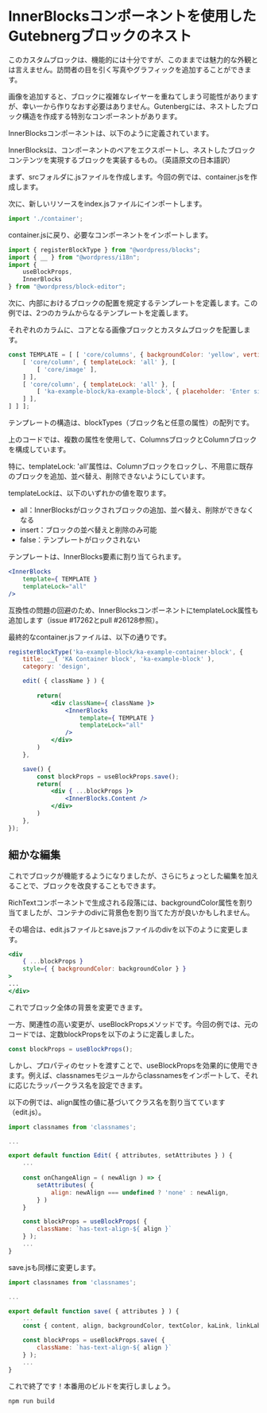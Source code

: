 # InnerBlocksコンポーネントを使用したGutebnergブロックのネスト

このカスタムブロックは、機能的には十分ですが、このままでは魅力的な外観とは言えません。訪問者の目を引く写真やグラフィックを追加することができます。

画像を追加すると、ブロックに複雑なレイヤーを重ねてしまう可能性がありますが、幸い一から作りなおす必要はありません。Gutenbergには、ネストしたブロック構造を作成する特別なコンポーネントがあります。

InnerBlocksコンポーネントは、以下のように定義されています。

InnerBlocksは、コンポーネントのペアをエクスポートし、ネストしたブロックコンテンツを実現するブロックを実装するもの。（英語原文の日本語訳）

まず、srcフォルダに.jsファイルを作成します。今回の例では、container.jsを作成します。

次に、新しいリソースをindex.jsファイルにインポートします。

```js
import './container';
```

container.jsに戻り、必要なコンポーネントをインポートします。

```jsx
import { registerBlockType } from "@wordpress/blocks";
import { __ } from "@wordpress/i18n";
import {
	useBlockProps, 
	InnerBlocks 
} from "@wordpress/block-editor";
```

次に、内部におけるブロックの配置を規定するテンプレートを定義します。この例では、2つのカラムからなるテンプレートを定義します。

それぞれのカラムに、コアとなる画像ブロックとカスタムブロックを配置します。

```jsx
const TEMPLATE = [ [ 'core/columns', { backgroundColor: 'yellow', verticalAlignment: 'center' }, [
	[ 'core/column', { templateLock: 'all' }, [
		[ 'core/image' ],
	] ],
	[ 'core/column', { templateLock: 'all' }, [
		[ 'ka-example-block/ka-example-block', { placeholder: 'Enter side content...' } ],
	] ],
] ] ];
```

テンプレートの構造は、blockTypes（ブロック名と任意の属性）の配列です。

上のコードでは、複数の属性を使用して、ColumnsブロックとColumnブロックを構成しています。

特に、templateLock: 'all'属性は、Columnブロックをロックし、不用意に既存のブロックを追加、並べ替え、削除できないようにしています。

templateLockは、以下のいずれかの値を取ります。

- all：InnerBlocksがロックされブロックの追加、並べ替え、削除ができなくなる
- insert：ブロックの並べ替えと削除のみ可能
- false：テンプレートがロックされない

テンプレートは、InnerBlocks要素に割り当てられます。

```jsx
<InnerBlocks
	template={ TEMPLATE }
	templateLock="all"
/>
```

互換性の問題の回避のため、InnerBlocksコンポーネントにtemplateLock属性も追加します（issue #17262とpull #26128参照）。

最終的なcontainer.jsファイルは、以下の通りです。

```jsx
registerBlockType('ka-example-block/ka-example-container-block', {
	title: __( 'KA Container block', 'ka-example-block' ),
	category: 'design',

	edit( { className } ) {
		
		return(
			<div className={ className }>
				<InnerBlocks
					template={ TEMPLATE }
					templateLock="all"
				/>
			</div>
		)
	},

	save() {
		const blockProps = useBlockProps.save();
		return(
			<div { ...blockProps }>
				<InnerBlocks.Content />
			</div>
		)
	},
});
```

## 細かな編集

これでブロックが機能するようになりましたが、さらにちょっとした編集を加えることで、ブロックを改良することもできます。

RichTextコンポーネントで生成される段落には、backgroundColor属性を割り当てましたが、コンテナのdivに背景色を割り当てた方が良いかもしれません。

その場合は、edit.jsファイルとsave.jsファイルのdivを以下のように変更します。

```jsx
<div 
	{ ...blockProps }
	style={ { backgroundColor: backgroundColor } }
>
...
</div>
```

これでブロック全体の背景を変更できます。

一方、関連性の高い変更が、useBlockPropsメソッドです。今回の例では、元のコードでは、定数blockPropsを以下のように定義しました。

```jsx
const blockProps = useBlockProps();
```

しかし、プロパティのセットを渡すことで、useBlockPropsを効果的に使用できます。例えば、classnamesモジュールからclassnamesをインポートして、それに応じたラッパークラス名を設定できます。

以下の例では、align属性の値に基づいてクラス名を割り当てています（edit.js）。

```jsx
import classnames from 'classnames';

...

export default function Edit( { attributes, setAttributes } ) {
	...
	
	const onChangeAlign = ( newAlign ) => {
		setAttributes( { 
			align: newAlign === undefined ? 'none' : newAlign, 
		} )
	}

	const blockProps = useBlockProps( {
		className: `has-text-align-${ align }`
	} );
	...
}
```

save.jsも同様に変更します。

```jsx
import classnames from 'classnames';

...

export default function save( { attributes } ) {
	...
	const { content, align, backgroundColor, textColor, kaLink, linkLabel, hasLinkNofollow } = attributes;

	const blockProps = useBlockProps.save( {
		className: `has-text-align-${ align }`
	} );
	...
}
```

これで終了です！本番用のビルドを実行しましょう。

```sh
npm run build
```

















































































































































































































































































































































